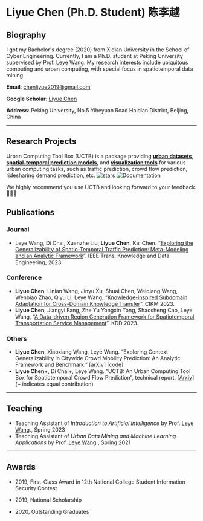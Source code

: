 # Liyue Chen (Ph.D. Student) 陈李越

## Biography

I got my Bachelor's degree (2020) from Xidian University in the School of Cyber Engineering. Currently, I am a Ph.D. student at Peking University supervised by Prof. [Leye Wang](https://wangleye.github.io/). My research interests include ubiquitous computing and urban computing, with special focus in spatiotemporal data mining.

**Email**: chenliyue2019@gmail.com

**Google Scholar**: [Liyue Chen](https://scholar.google.com/citations?user=qZm0HpgAAAAJ)

**Address**: Peking University, No.5 Yiheyuan Road Haidian District, Beijing, China

------

##  Research Projects

Urban Computing Tool Box (UCTB) is a package providing [**urban datasets**](https://github.com/uctb/Urban-Dataset), [**spatial-temporal prediction models**](https://github.com/uctb/UCTB), and [**visualization tools**](https://github.com/uctb/visualization-tool-UCTB) for various urban computing tasks, such as traffic prediction, crowd flow prediction, ridesharing demand prediction, etc.  [![stars](https://img.shields.io/github/stars/uctb/UCTB?style=social)](https://github.com/uctb/UCTB) [![Documentation](https://img.shields.io/badge/api-reference-blue.svg)](https://uctb.github.io/UCTB/)

We highly recommend you use UCTB and looking forward to your feedback. 🤩🤩🤩

## Publications

### Journal

* Leye Wang, Di Chai, Xuanzhe Liu, **Liyue Chen**, Kai Chen. “[Exploring the Generalizability of Spatio-Temporal Traffic Prediction: Meta-Modeling and an Analytic Framework](https://ieeexplore.ieee.org/document/9627543)”. IEEE Trans. Knowledge and Data Engineering, 2023.

### Conference

* **Liyue Chen**, Linian Wang, Jinyu Xu, Shuai Chen, Weiqiang Wang, Wenbiao Zhao, Qiyu Li, Leye Wang,  “[Knowledge-inspired Subdomain Adaptation for Cross-Domain Knowledge Transfer](https://arxiv.org/abs/2308.09724)”. CIKM 2023.
* **Liyue Chen**, Jiangyi Fang, Zhe Yu Yongxin Tong, Shaosheng Cao, Leye Wang, “[A Data-driven Region Generation Framework for Spatiotemporal Transportation Service Management](https://arxiv.org/abs/2306.02806)”. KDD 2023.

### Others

- **Liyue Chen**, Xiaoxiang Wang, Leye Wang. “Exploring Context Generalizability in Citywide Crowd Mobility Prediction: An Analytic Framework and Benchmark.” [[arXiv](https://arxiv.org/pdf/2106.16046.pdf)] [[code](https://github.com/Liyue-Chen/STCFP_CONTEXT)]
- **Liyue Chen**+, Di Chai+, Leye Wang. “UCTB: An Urban Computing Tool Box for Spatiotemporal Crowd Flow Prediction”, technical report. [[Arxiv](https://arxiv.org/abs/2306.04144)] (\+ indicates equal contribution)

------

## Teaching

* Teaching Assistant of *Introduction to Artificial Intelligence* by Prof. [Leye Wang](https://wangleye.github.io/)., Spring 2023
* Teaching Assistant of *Urban Data Mining and Machine Learning Applications* by Prof. [Leye Wang](https://wangleye.github.io/)., Spring 2021

------

## Awards

* 2019, First-Class Award in 12th National College Student Information Security Contest

* 2019, National Scholarship
* 2020, Outstanding Graduates

